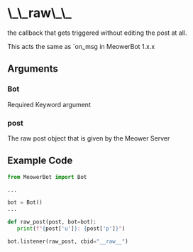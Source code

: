 <p align="center">
<h1> \_\_raw\_\_ </h1>
</p>

the callback that gets triggered without editing the post at all. 

This acts the same as `on_msg in MeowerBot 1.x.x

## Arguments

### Bot

Required Keyword argument 

### post

The raw post object that is given by the Meower Server


## Example Code

```py
from MeowerBot import Bot

...

bot = Bot()
...

def raw_post(post, bot=bot):
   print(f"{post['u']}: {post['p']}")

bot.listener(raw_post, cbid="__raw__")
```
